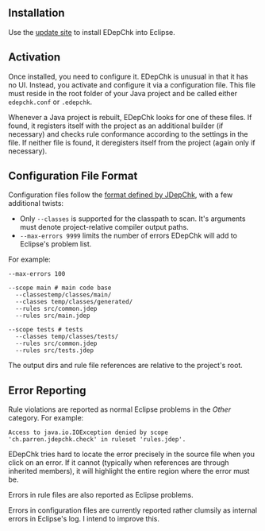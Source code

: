 ## Installation ##

Use the [update site](http://edepchk.eclipselabs.org.codespot.com/hg.update-site/site.xml) to install EDepChk into Eclipse.

## Activation ##

Once installed, you need to configure it. EDepChk is unusual in that it has no UI. Instead, you activate and configure it via a configuration file. This file must reside in the root folder of your Java project and be called either `edepchk.conf` or `.edepchk`.

Whenever a Java project is rebuilt, EDepChk looks for one of these files. If found, it registers itself with the project as an additional builder (if necessary) and checks rule conformance according to the settings in the file. If neither file is found, it deregisters itself from the project (again only if necessary).

## Configuration File Format ##

Configuration files follow the [format defined by JDepChk](http://code.google.com/p/jdepchk/source/browse/src/main/java/ch/parren/jdepchk/help.txt#100), with a few additional twists:

  * Only `--classes` is supported for the classpath to scan. It's arguments must denote project-relative compiler output paths.
  * `--max-errors 9999` limits the number of errors EDepChk will add to Eclipse's problem list.

For example:

```
--max-errors 100

--scope main # main code base
  --classestemp/classes/main/
  --classes temp/classes/generated/
  --rules src/common.jdep
  --rules src/main.jdep

--scope tests # tests
  --classes temp/classes/tests/
  --rules src/common.jdep
  --rules src/tests.jdep
```

The output dirs and rule file references are relative to the project's root.

## Error Reporting ##

Rule violations are reported as normal Eclipse problems in the _Other_ category. For example:

```
Access to java.io.IOException denied by scope 'ch.parren.jdepchk.check' in ruleset 'rules.jdep'.
```


EDepChk tries hard to locate the error precisely in the source file when you click on an error. If it cannot (typically when references are through inherited members), it will highlight the entire region where the error must be.

Errors in rule files are also reported as Eclipse problems.

Errors in configuration files are currently reported rather clumsily as internal errors in Eclipse's log. I intend to improve this.
